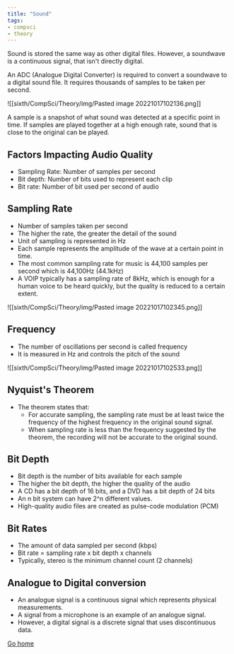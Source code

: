 ```yaml
---
title: "Sound"
tags:
- compsci
- theory
---
```


Sound is stored the same way as other digital files. However, a soundwave is a continuous signal, that isn't directly digital. 

An ADC (Analogue Digital Converter) is required to convert a soundwave to a digital sound file. It requires thousands of samples to be taken per second.

![[sixth/CompSci/Theory/img/Pasted image 20221017102136.png]]

A sample is a snapshot of what sound was detected at a specific point in time. If samples are played together at a high enough rate, sound that is close to the original can be played.

## Factors Impacting Audio Quality
- Sampling Rate: Number of samples per second
- Bit depth: Number of bits used to represent each clip
- Bit rate: Number of bit used per second of audio

## Sampling Rate
- Number of samples taken per second
- The higher the rate, the greater the detail of the sound
- Unit of sampling is represented in Hz
- Each sample represents the amplitude of the wave at a certain point in time.
- The most common sampling rate for music is 44,100 samples per second which is 44,100Hz (44.1kHz)
- A VOIP typically has a sampling rate of 8kHz, which is enough for a human voice to be heard quickly, but the quality is reduced to a certain extent.


![[sixth/CompSci/Theory/img/Pasted image 20221017102345.png]]

## Frequency
- The number of oscillations per second is called frequency
- It is measured in Hz and controls the pitch of the sound

![[sixth/CompSci/Theory/img/Pasted image 20221017102533.png]]

## Nyquist's Theorem
- The theorem states that:
	- For accurate sampling, the sampling rate must be at least twice the frequency of the highest frequency in the original sound signal.
	- When sampling rate is less than the frequency suggested by the theorem, the recording will not be accurate to the original sound.

## Bit Depth
- Bit depth is the number of bits available for each sample
- The higher the bit depth, the higher the quality of the audio
- A CD has a bit depth of 16 bits, and a DVD has a bit depth of 24 bits
- An n bit system can have 2^n different values.
- High-quality audio files are created as pulse-code modulation (PCM)

## Bit Rates
- The amount of data sampled per second (kbps)
- Bit rate = sampling rate x bit depth x channels
- Typically, stereo is the minimum channel count (2 channels)

## Analogue to Digital conversion
- An analogue signal is a continuous signal which represents physical measurements.
- A signal from a microphone is an example of an analogue signal.
- However, a digital signal is a discrete signal that uses discontinuous data.


[Go home](/)
